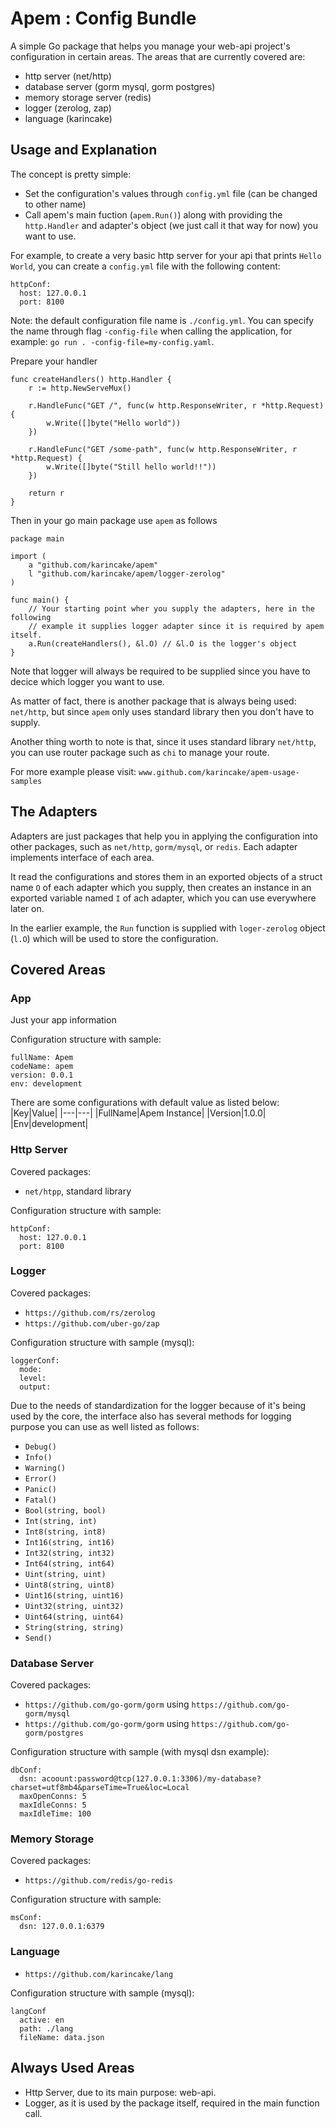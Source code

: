 # Apem : Config Bundle
A simple Go package that helps you manage your web-api project's configuration in certain areas. The areas that are currently covered are:
- http server (net/http)
- database server (gorm mysql, gorm postgres)
- memory storage server (redis)
- logger (zerolog, zap)
- language (karincake)

## Usage and Explanation
The concept is pretty simple:
- Set the configuration's values through `config.yml` file (can be changed to other name)
- Call apem's main fuction (`apem.Run()`) along with providing the `http.Handler` and adapter's object (we just call it that way for now) you want to use.

For example, to create a very basic http server for your api that prints `Hello World`, you can create a `config.yml` file with the following content:
```
httpConf:
  host: 127.0.0.1
  port: 8100
```
Note: the default configuration file name is `./config.yml`. You can specify the name through flag `-config-file` when calling the application, for example: `go run . -config-file=my-config.yaml`.

Prepare your handler
```
func createHandlers() http.Handler {
	r := http.NewServeMux()

	r.HandleFunc("GET /", func(w http.ResponseWriter, r *http.Request) {
		w.Write([]byte("Hello world"))
	})

	r.HandleFunc("GET /some-path", func(w http.ResponseWriter, r *http.Request) {
		w.Write([]byte("Still hello world!!"))
	})

	return r
}
```

Then in your go main package use `apem` as follows
```
package main

import (
	a "github.com/karincake/apem"
	l "github.com/karincake/apem/logger-zerolog"
)

func main() {
    // Your starting point wher you supply the adapters, here in the following
    // example it supplies logger adapter since it is required by apem itself.
	a.Run(createHandlers(), &l.O) // &l.O is the logger's object
}
```

Note that logger will always be required to be supplied since you have to decice which logger you want to use.

As matter of fact, there is another package that is always being used: `net/http`, but since `apem` only uses standard library then you don't have to supply.

Another thing worth to note is that, since it uses standard library `net/http`, you can use router package such as `chi` to manage your route.

For more example please visit: `www.github.com/karincake/apem-usage-samples`

## The Adapters
Adapters are just packages that help you in applying the configuration into other packages, such as `net/http`, `gorm/mysql`, or `redis`. Each adapter implements interface of each area.

It read the configurations and stores them in an exported objects of a struct name `O` of each adapter which you supply, then creates an instance in an exported variable named `I` of ach adapter, which you can use everywhere later on.

In the earlier example, the `Run` function is supplied with `loger-zerolog` object (`l.O`) which will be used to store the configuration.


## Covered Areas
### App
Just your app information

Configuration structure with sample:
```
fullName: Apem
codeName: apem
version: 0.0.1
env: development
```

There are some configurations with default value as listed below:
|Key|Value|
|---|---|
|FullName|Apem Instance|
|Version|1.0.0|
|Env|development|

### Http Server
Covered packages:
- `net/htpp`, standard library

Configuration structure with sample:
```
httpConf:
  host: 127.0.0.1
  port: 8100
```

### Logger
Covered packages:
- `https://github.com/rs/zerolog`
- `https://github.com/uber-go/zap`


Configuration structure with sample (mysql):
```
loggerConf:
  mode:
  level:
  output:
```

Due to the needs of standardization for the logger because of it's being used by the core, the interface also has several methods for logging purpose you can use as well listed as follows:
- `Debug()`
- `Info()`
- `Warning()`
- `Error()`
- `Panic()`
- `Fatal()`
- `Bool(string, bool)`
- `Int(string, int)`
- `Int8(string, int8)`
- `Int16(string, int16)`
- `Int32(string, int32)`
- `Int64(string, int64)`
- `Uint(string, uint)`
- `Uint8(string, uint8)`
- `Uint16(string, uint16)`
- `Uint32(string, uint32)`
- `Uint64(string, uint64)`
- `String(string, string)`
- `Send()`

### Database Server
Covered packages:
- `https://github.com/go-gorm/gorm` using `https://github.com/go-gorm/mysql`
- `https://github.com/go-gorm/gorm` using `https://github.com/go-gorm/postgres`

Configuration structure with sample (with mysql dsn example):
```
dbConf:
  dsn: acoount:password@tcp(127.0.0.1:3306)/my-database?charset=utf8mb4&parseTime=True&loc=Local
  maxOpenConns: 5
  maxIdleConns: 5
  maxIdleTime: 100
```

### Memory Storage
Covered packages:
- `https://github.com/redis/go-redis`

Configuration structure with sample:
```
msConf:
  dsn: 127.0.0.1:6379
```

### Language
- `https://github.com/karincake/lang`

Configuration structure with sample (mysql):
```
langConf
  active: en
  path: ./lang
  fileName: data.json
```

## Always Used Areas
- Http Server, due to its main purpose: web-api.
- Logger, as it is used by the package itself, required in the main function call.
